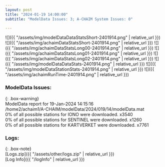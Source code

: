 ```yaml
---
layout: post
title: "2024-01-19 14:00:00"
subtitle: "ModelData Issues: 3; A-CHAIM System Issues: 0"

---
```


![]({{ "/assets/img/modelDataDataStatsShort-2401914.png" | relative_url }})
![]({{ "/assets/img/achaimDataStatsShort-2401914.png" | relative_url }})
![]({{ "/assets/img/achaimDataStatsLong00-2401914.png" | relative_url }})
![]({{ "/assets/img/achaimDataStatsLong01-2401914.png" | relative_url }})
![]({{ "/assets/img/achaimDataStatsLong02-2401914.png" | relative_url }})
![]({{ "/assets/img/modelDataDataStats-2401914.png" | relative_url }})
![]({{ "/assets/img/modelDataStationStats-2401914.png" | relative_url }})
![]({{ "/assets/img/achaimRunTime-2401914.png" | relative_url }})


### ModelData Issues:  
  
{: .box-warning}  
 ModelData report for 19-Jan-2024 14:15:16   
 /home2/achaim1/A-CHAIM/modelData/2024/019/14/modelData.mat   
 0% of all possible stations for IONO were downloaded. x3540   
 0% of all possible stations for SENTINEL were downloaded. x1260   
 0% of all possible stations for KARTVERKET were downloaded. x7761   
  


### Logs:  
  
{: .box-note}  
[Logs.zip]({{ "/assets/other/logs.zip" | relative_url }})  
[Log Info]({{ "/logInfo" | relative_url }})  
